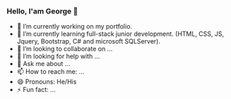 ### Hello, I'am George 👋

- 🔭 I’m currently working on my portfolio.
- 🌱 I’m currently learning full-stack junior development. (HTML, CSS, JS, Jquery, Bootstrap, C# and microsoft SQLServer).
- 👯 I’m looking to collaborate on ...
- 🤔 I’m looking for help with ...
- 💬 Ask me about ...
- 📫 How to reach me: ...
- 😄 Pronouns: He/His
- ⚡ Fun fact: ...

